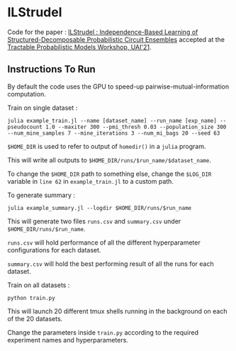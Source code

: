 # ILStrudel

Code for the paper : <a href="https://openreview.net/forum?id=wAcMi8m5IIC">ILStrudel : Independence-Based Learning of Structured-Decomposable Probabilistic Circuit Ensembles</a> accepted at the <a href="https://sites.google.com/view/tpm2021/home">Tractable Probabilistic Models Workshop, UAI'21</a>.

## Instructions To Run

By default the code uses the GPU to speed-up pairwise-mutual-information computation.

Train on single dataset :

```
julia example_train.jl --name [dataset_name] --run_name [exp_name] --pseudocount 1.0 --maxiter 300 --pmi_thresh 0.03 --population_size 300 --num_mine_samples 7 --mine_iterations 3 --num_mi_bags 20 --seed 63
```

`$HOME_DIR` is used to refer to output of `homedir()` in a `julia` program. 

This will write all outputs to `$HOME_DIR/runs/$run_name/$dataset_name`.

To change the `$HOME_DIR` path to something else, change the `$LOG_DIR` variable in `line 62` in `example_train.jl` to a custom path. 

To generate summary :

`julia example_summary.jl --logdir $HOME_DIR/runs/$run_name`

This will generate two files `runs.csv` and `summary.csv` under `$HOME_DIR/runs/$run_name`.

`runs.csv` will hold performance of all the different hyperparameter configurations for each dataset.

`summary.csv` will hold the best performing result of all the runs for each dataset.

Train on all datasets :

`python train.py`

This will launch 20 different tmux shells running in the background on each of the 20 datasets.

Change the parameters inside `train.py` according to the required experiment names and hyperparameters.

